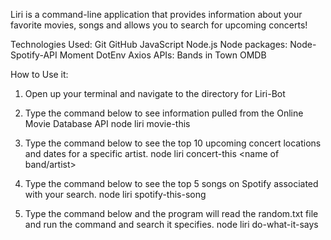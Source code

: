 Liri is a command-line application that provides information about your favorite movies, songs and allows you to search for upcoming concerts!

Technologies Used:
Git
GitHub
JavaScript
Node.js
Node packages:
Node-Spotify-API
Moment
DotEnv
Axios
APIs:
Bands in Town
OMDB

How to Use it:

1. Open up your terminal and navigate to the directory for Liri-Bot

2. Type the command below to see information pulled from the Online Movie Database API
    node liri movie-this <name of movie>

3. Type the command below to see the top 10 upcoming concert locations and dates for a specific artist.
    node liri concert-this <name of band/artist>

4. Type the command below to see the top 5 songs on Spotify associated with your search.
    node liri spotify-this-song <name of song>

5. Type the command below and the program will read the random.txt file and run the command and search it specifies.
    node liri do-what-it-says

